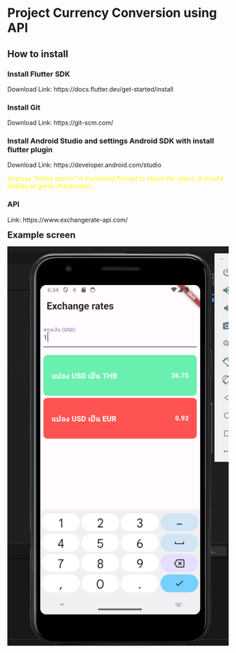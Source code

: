 <h1>Project Currency Conversion using API</h1>

<h2>How to install</h2>

<h3>Install Flutter SDK</h3>
Download Link: https://docs.flutter.dev/get-started/install
<h3>Install Git</h3>
Download Link: https://git-scm.com/
<h3>Install Android Studio and settings Android SDK with install flutter plugin</h3>
Download Link: https://developer.android.com/studio

<p style="color: yellow !important;">And use "flutter doctor" in Command Prompt to check the status. It should display all green checkmarks.</p>

<h3>API</h3>
Link: https://www.exchangerate-api.com/

<strong style="font-size: 20px !important;">Example screen</strong><br>

![Example screen](Example%20screen.png)
